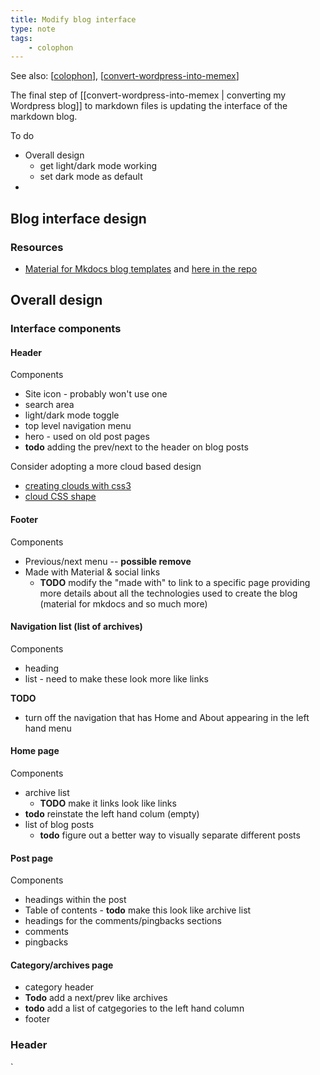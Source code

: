 ```yaml
---
title: Modify blog interface
type: note
tags: 
    - colophon
---
```


See also: [[colophon]], [[convert-wordpress-into-memex]]

The final step of [[convert-wordpress-into-memex | converting my Wordpress blog]] to markdown files is updating the interface of the markdown blog.

To do

- Overall design
    - get light/dark mode working
    - set dark mode as default
- 


## Blog interface design

### Resources

- [Material for Mkdocs blog templates](https://andre601.ch/blog/2025/02-10-integrate-gitea-forgejo-stats/) and [here in the repo](https://github.com/squidfunk/mkdocs-material/blob/master/material/templates/blog-post.html)


## Overall design

### Interface components

#### Header

Components

- Site icon - probably won't use one
- search area
- light/dark mode toggle
- top level navigation menu
- hero - used on old post pages
- **todo** adding the prev/next to the header on blog posts

Consider adopting a more cloud based design

- [creating clouds with css3](https://lauryndbrown.github.io/2017/06/08/creating-clouds-in-css.html) 
- [cloud CSS shape](https://css-shape.com/cloud/)

#### Footer

Components

- Previous/next menu -- **possible remove**
- Made with Material & social links
    - **TODO** modify the "made with" to link to a specific page providing more details about all the technologies used to create the blog (material for mkdocs and so much more)

#### Navigation list (list of archives)

Components

- heading
- list - need to make these look more like links

**TODO** 

- turn off the navigation that has Home and About appearing in the left hand menu

#### Home page

Components

- archive list
     - **TODO** make it links look like links
- **todo** reinstate the left hand colum (empty)
- list of blog posts
    - **todo** figure out a better way to visually separate different posts


#### Post page

Components

- headings within the post
- Table of contents - **todo** make this look like archive list 
- headings for the comments/pingbacks sections
- comments
- pingbacks


#### Category/archives page

- category header
- **Todo** add a next/prev like archives
- **todo** add a list of catgegories to the left hand column
- footer

### Header
`
                              <title> - David's weblog

   Home About RSS                                            light/dark Search
`

### Typology

Can use any [Google font](https://fonts.google.com/) - set in `mkdocs.yml`. Currently using Gabarito.

### Colour schemes

Having difficulties getting custom colour schemes to work.

Linear background - dark blue with Blackish clouds at the top. 

Dark
```css
background: #100775;
background: linear-gradient(280deg, rgba(16, 7, 117, 1) 0%, rgba(10, 5, 79, 1) 50%, rgba(4, 10, 46, 1) 100%);
```

light
```css
background: #f8f7fa;
background: linear-gradient(280deg, rgba(248, 247, 250, 1) 0%, rgba(225, 225, 237, 1) 50%, rgba(195, 199, 217, 1) 100%);
```


[//begin]: # "Autogenerated link references for markdown compatibility"
[colophon]: colophon "About (Colophon)"
[convert-wordpress-into-memex]: convert-wordpress-into-memex "Convert Wordpress into Memex"
[//end]: # "Autogenerated link references"